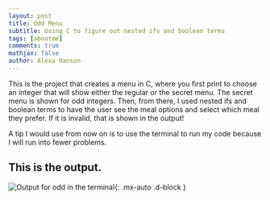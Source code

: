 ```yaml
---
layout: post
title: Odd Menu
subtitle: Using C to figure out nested ifs and boolean terms 
tags: [aboutme]
comments: true
mathjax: false
author: Alexa Hanson
---
```


This is the project that creates a menu in C, where you first print to choose an integer that will show either the regular or the secret menu. The secret menu is shown for odd integers. Then, from there, I used nested ifs and boolean terms to have the user see the meal options and select which meal they prefer. If it is invalid, that is shown in the output!

A tip I would use from now on is to use the terminal to run my code because I will run into fewer problems.

## This is the output.



![Output for odd in the terminal](https://alexahanson22-ui.github.io/assets/img/outputforodd.png){: .mx-auto .d-block }

